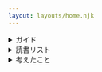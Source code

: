 ```yaml
---
layout: layouts/home.njk
---
```


<div class="w-full">
<details class="border-b border-grey-lighter py-4 pl-6">
<summary class="text-2xl">ガイド</summary>
<details>
<summary class="text-xl pt-1">統計</summary>
<ul class="list-decimal">
{%- for post in collections.stat | sortByOrder -%}
  <li><a href={{ post.url }} >{{post.data.title}}</a></li>
{%- endfor -%}

</ul>

</details>


<details >
<summary class="text-xl">コンピュータ</summary>
<ul>

{%- for post in collections.stat | sortByOrder -%}
  <li><a href={{ post.url }} >{{post.data.title}}</a></li>
{%- endfor -%}

</ul>
</details>

<details>
<summary class="text-xl">精神</summary>
<ul>

{%- for post in collections.stat | sortByOrder -%}
  <li><a href={{ post.url }} >{{post.data.title}}</a></li>
{%- endfor -%}

</ul>
</details>

</details>


<details class="border-b border-grey-lighter py-4 pl-6">
<summary class="text-2xl">読書リスト</summary>

<details>
<summary class="text-xl">哲学</summary>
<ul class="list-disc">

{%- for post in collections.stat | sortByOrder -%}
  <li><a href={{ post.url }} >{{post.data.title}}</a></li>
{%- endfor -%}

</ul>
</details>


<details>
<summary class="text-xl">小論</summary>
<ul>

{%- for post in collections.stat | sortByOrder -%}
  <li><a href={{ post.url }} >{{post.data.title}}</a></li>
{%- endfor -%}

</ul>
</details>


<details>
<summary class="text-xl">その他</summary>
<ul>

{%- for post in collections.stat | sortByOrder -%}
  <li><a href={{ post.url }} >{{post.data.title}}</a></li>
{%- endfor -%}

</ul>
</details>
</details>



<details class="border-b border-grey-lighter py-4 pl-6">
<summary class="text-2xl">考えたこと</summary>
<ul>

{%- for post in collections.stat | sortByOrder -%}
  <li><a href={{ post.url }} >{{post.data.title}}</a></li>
{%- endfor -%}

</ul>
</details>
</div>
